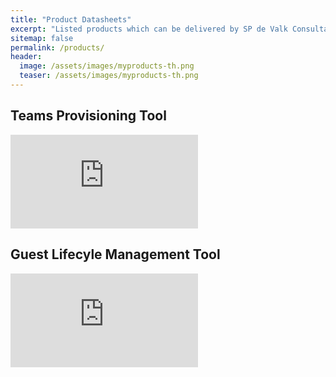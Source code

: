 ```yaml
---
title: "Product Datasheets"
excerpt: "Listed products which can be delivered by SP de Valk Consultancy BV"
sitemap: false
permalink: /products/
header:
  image: /assets/images/myproducts-th.png
  teaser: /assets/images/myproducts-th.png
---
```


## Teams Provisioning Tool

![Teams Provisioning Tool](https://www.spdevalk.nl//assets/docs/SPdeValkConsultancyBV-Producten-Datasheet-TeamsProvisioningTool.pdf)

## Guest Lifecyle Management Tool

![Guest Lifecyle Management Tool](https://www.spdevalk.nl//assets/docs/SPdeValkConsultancyBV-Producten-Datasheet-GuestLifeCycleManagementTool.pdf)
